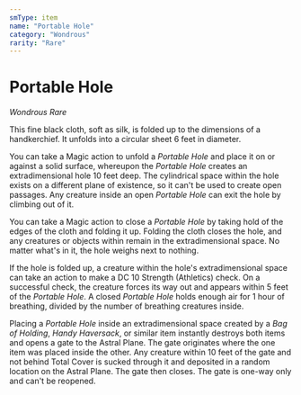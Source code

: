 ```yaml
---
smType: item
name: "Portable Hole"
category: "Wondrous"
rarity: "Rare"
---
```


# Portable Hole
*Wondrous Rare*

This fine black cloth, soft as silk, is folded up to the dimensions of a handkerchief. It unfolds into a circular sheet 6 feet in diameter.

You can take a Magic action to unfold a *Portable Hole* and place it on or against a solid surface, whereupon the *Portable Hole* creates an extradimensional hole 10 feet deep. The cylindrical space within the hole exists on a different plane of existence, so it can't be used to create open passages. Any creature inside an open *Portable Hole* can exit the hole by climbing out of it.

You can take a Magic action to close a *Portable Hole* by taking hold of the edges of the cloth and folding it up. Folding the cloth closes the hole, and any creatures or objects within remain in the extradimensional space. No matter what's in it, the hole weighs next to nothing.

If the hole is folded up, a creature within the hole's extradimensional space can take an action to make a DC 10 Strength (Athletics) check. On a successful check, the creature forces its way out and appears within 5 feet of the *Portable Hole*. A closed *Portable Hole* holds enough air for 1 hour of breathing, divided by the number of breathing creatures inside.

Placing a *Portable Hole* inside an extradimensional space created by a *Bag of Holding*, *Handy Haversack*, or similar item instantly destroys both items and opens a gate to the Astral Plane. The gate originates where the one item was placed inside the other. Any creature within 10 feet of the gate and not behind Total Cover is sucked through it and deposited in a random location on the Astral Plane. The gate then closes. The gate is one-way only and can't be reopened.
